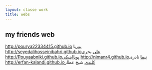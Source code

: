 ```yaml
---
layout: classe work
title: webs
---
```


## my friends web
http://pourya22334415.github.io پوریا 
http://seyedalihosseinibahri.github.ioعلی بحری
http://Pouyaabniki.github.ioپویاابنیکی
http://nimanr4.github.ioنیما نادری
http://erfan-kalandi.github.ioکلندی
شیخ عطار

